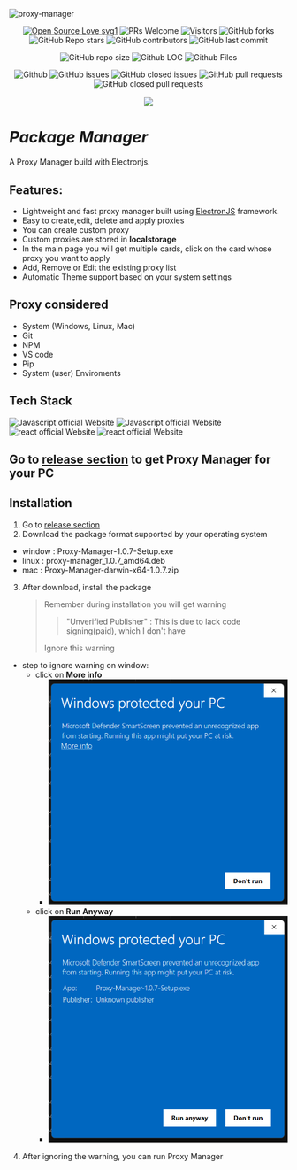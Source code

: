 ![proxy-manager](https://socialify.git.ci/dev-AshishRanjan/proxy-manager/image?description=1&font=KoHo&forks=1&issues=1&language=1&owner=1&pulls=1&stargazers=1&theme=Auto)

<div align="center">
 <p>
   
[![Open Source Love svg1](https://badges.frapsoft.com/os/v1/open-source.svg?v=103)](https://github.com/ellerbrock/open-source-badges/)
![PRs Welcome](https://img.shields.io/badge/PRs-welcome-brightgreen.svg?style=flat)
![Visitors](https://api.visitorbadge.io/api/visitors?path=dev-AshishRanjan%2Fproxy-manager%20&countColor=%23263759&style=flat)
![GitHub forks](https://img.shields.io/github/forks/dev-AshishRanjan/proxy-manager)
![GitHub Repo stars](https://img.shields.io/github/stars/dev-AshishRanjan/proxy-manager)
![GitHub contributors](https://img.shields.io/github/contributors/dev-AshishRanjan/proxy-manager)
![GitHub last commit](https://img.shields.io/github/last-commit/dev-AshishRanjan/proxy-manager)
  
![GitHub repo size](https://img.shields.io/github/repo-size/dev-AshishRanjan/proxy-manager)
![Github LOC](https://tokei.rs/b1/github/dev-AshishRanjan/proxy-manager)
![Github Files](https://tokei.rs/b1/github/dev-AshishRanjan/proxy-manager?category=files)

![Github](https://img.shields.io/github/license/dev-AshishRanjan/proxy-manager)
![GitHub issues](https://img.shields.io/github/issues/dev-AshishRanjan/proxy-manager)
![GitHub closed issues](https://img.shields.io/github/issues-closed-raw/dev-AshishRanjan/proxy-manager)
![GitHub pull requests](https://img.shields.io/github/issues-pr/dev-AshishRanjan/proxy-manager)
![GitHub closed pull requests](https://img.shields.io/github/issues-pr-closed/dev-AshishRanjan/proxy-manager)

 </p>
</div>

<p align="center">
  <img align="center" src="https://readme-typing-svg.herokuapp.com?color=%23${textVal}&lines=+👋🏻+Welcome+to+Proxy+Manager+👋🏻;👨🏻‍💻+Lets+Build+Together+👩🏻‍💻;💡+Get+To+Know+More+About+Proxy+Manager!+💡;🌐+Check+our+releases+🌐;🙏🏻+Thanks+for+Contributing+🙏🏻"
 <img src= 'https://capsule-render.vercel.app/api?type=rect&color=gradient&height=2.5'/>
</p>

# **_Package Manager_**

A Proxy Manager build with Electronjs.

## Features:

- Lightweight and fast proxy manager built using [ElectronJS](https://www.electronjs.org/) framework.
- Easy to create,edit, delete and apply proxies
- You can create custom proxy
- Custom proxies are stored in **localstorage**
- In the main page you will get multiple cards, click on the card whose proxy you want to apply
- Add, Remove or Edit the existing proxy list
- Automatic Theme support based on your system settings

## Proxy considered

- System (Windows, Linux, Mac)
- Git
- NPM
- VS code
- Pip
- System (user) Enviroments

## Tech Stack

<p>
    <img src="https://img.shields.io/badge/electron-7c3aed?style=for-the-badge&logo=electron&logoColor=white" alt="Javascript official Website"/>
    <img src="https://img.shields.io/badge/javascript-7c3aed?style=for-the-badge&logo=javascript&logoColor=white" alt="Javascript official Website"/>
    <img src="https://img.shields.io/badge/html5-7c3aed?style=for-the-badge&logo=html5&logoColor=white" alt="react official Website"/>
    <img src="https://img.shields.io/badge/css3-7c3aed?style=for-the-badge&logo=css3&logoColor=white" alt="react official Website"/>
</p>

## Go to [release section](https://github.com/dev-AshishRanjan/proxy-manager/releases) to get Proxy Manager for your PC

## Installation

1. Go to [release section](https://github.com/dev-AshishRanjan/proxy-manager/releases)
2. Download the package format supported by your operating system

- window : Proxy-Manager-1.0.7-Setup.exe
- linux : proxy-manager_1.0.7_amd64.deb
- mac : Proxy-Manager-darwin-x64-1.0.7.zip

3. After download, install the package
   > Remember during installation you will get warning
   >
   > > "Unverified Publisher" : This is due to lack code signing(paid), which I don't have
   >
   > Ignore this warning

- step to ignore warning on window:
  - click on **More info**
    - ![1st](./1st.png)
  - click on **Run Anyway**
    - ![2nd](./second.png)

4. After ignoring the warning, you can run Proxy Manager
